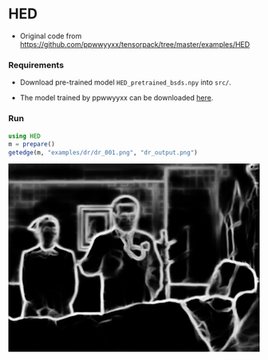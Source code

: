 # HED

- Original code from https://github.com/ppwwyyxx/tensorpack/tree/master/examples/HED


### Requirements
* Download pre-trained model `HED_pretrained_bsds.npy` into `src/`.
 - The model trained by ppwwyyxx can be downloaded [here](https://drive.google.com/drive/folders/0B5uDfUQ1JTgldzVLaDBERG9zQmc?usp=sharing).


### Run
```julia
using HED
m = prepare()
getedge(m, "examples/dr/dr_001.png", "dr_output.png")
```

<img src="examples/dr_output.png" />
